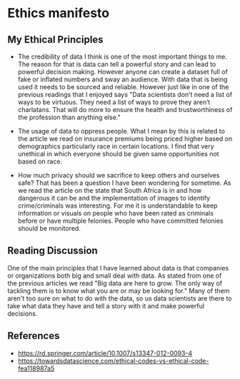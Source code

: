 # Ethics manifesto 

## My Ethical Principles

- The credibility of data I think is one of the most important things to me. The reason for that is data can tell a powerful story and can lead to powerful decision making. However anyone can create a dataset full of fake or inflated numbers and sway an audience. With data that is being used it needs to be sourced and reliable. However just like in one of the previous readings that I enjoyed says "Data scientists don’t need a list of ways to be virtuous. They need a list of ways to prove they aren’t charlatans. That will do more to ensure the health and trustworthiness of the profession than anything else."

- The usage of data to oppress people. What I mean by this is related to the article we read on insurance premiums being priced higher based on demographics particularly race in certain locations. I find that very unethical in which everyone should be given same opportunities not based on race.

- How much privacy should we sacrifice to keep others and ourselves safe? That has been a question I have been wondering for sometime. As we read the article on the state that South Africa is in and how dangerous it can be and the implementation of images to identify crime/criminals was interesting. For me it is understandable to keep information or visuals on people who have been rated as criminals before or have multiple felonies. People who have committed felonies should be monitored.




## Reading Discussion


One of the main principles that I have learned about data is that companies or organizations both big and small deal with data. As stated from one of the previous articles we read "Big data are here to grow. The only way of tackling them is to know what you are or may be looking for." Many of them aren't too sure on what to do with the data, so us data scientists are there to take what data they have and tell a story with it and make powerful decisions.


## References
- https://rd.springer.com/article/10.1007/s13347-012-0093-4
- https://towardsdatascience.com/ethical-codes-vs-ethical-code-fea118987a5
